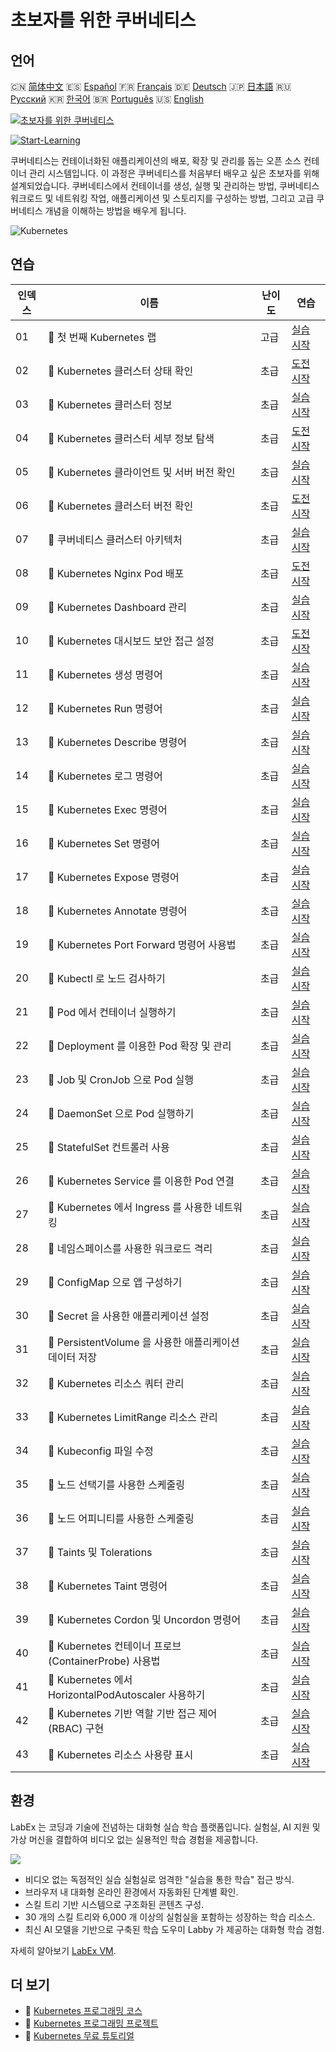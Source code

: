 # 초보자를 위한 쿠버네티스

## 언어

🇨🇳 [简体中文](README_zh.md) 🇪🇸 [Español](README_es.md) 🇫🇷 [Français](README_fr.md) 🇩🇪 [Deutsch](README_de.md) 🇯🇵 [日本語](README_ja.md) 🇷🇺 [Русский](README_ru.md) 🇰🇷 [한국어](README_ko.md) 🇧🇷 [Português](README_pt.md) 🇺🇸 [English](README.md) 

[![초보자를 위한 쿠버네티스](https://cover-creator.labex.io/kubernetes-for-noobs.png?lang=ko)](https://labex.io/ko/courses/kubernetes-for-noobs)

[![Start-Learning](https://img.shields.io/badge/Start-Learning-whitesmoke?style=for-the-badge)](https://labex.io/ko/courses/kubernetes-for-noobs)

쿠버네티스는 컨테이너화된 애플리케이션의 배포, 확장 및 관리를 돕는 오픈 소스 컨테이너 관리 시스템입니다. 이 과정은 쿠버네티스를 처음부터 배우고 싶은 초보자를 위해 설계되었습니다. 쿠버네티스에서 컨테이너를 생성, 실행 및 관리하는 방법, 쿠버네티스 워크로드 및 네트워킹 작업, 애플리케이션 및 스토리지를 구성하는 방법, 그리고 고급 쿠버네티스 개념을 이해하는 방법을 배우게 됩니다.

![Kubernetes](https://img.shields.io/badge/Kubernetes-whitesmoke?style=for-the-badge&logo=kubernetes)


## 연습

|   인덱스 | 이름                                                    | 난이도   | 연습                                                                                                                                  |
|----------|---------------------------------------------------------|----------|---------------------------------------------------------------------------------------------------------------------------------------|
|       01 | 📖  첫 번째 Kubernetes 랩                               | 고급     | <a target='_blank' href='https://labex.io/ko/tutorials/kubernetes-your-first-kubernetes-lab-391133'>실습 시작</a>                     |
|       02 | 🎯  Kubernetes 클러스터 상태 확인                       | 초급     | <a target='_blank' href='https://labex.io/ko/tutorials/kubernetes-verify-kubernetes-cluster-health-433779'>도전 시작</a>              |
|       03 | 📖  Kubernetes 클러스터 정보                            | 초급     | <a target='_blank' href='https://labex.io/ko/tutorials/kubernetes-kubernetes-cluster-information-8426'>실습 시작</a>                  |
|       04 | 🎯  Kubernetes 클러스터 세부 정보 탐색                  | 초급     | <a target='_blank' href='https://labex.io/ko/tutorials/kubernetes-discover-kubernetes-cluster-details-433893'>도전 시작</a>           |
|       05 | 📖  Kubernetes 클라이언트 및 서버 버전 확인             | 초급     | <a target='_blank' href='https://labex.io/ko/tutorials/kubernetes-kubernetes-client-and-server-version-9197'>실습 시작</a>            |
|       06 | 🎯  Kubernetes 클러스터 버전 확인                       | 초급     | <a target='_blank' href='https://labex.io/ko/tutorials/kubernetes-discover-kubernetes-cluster-versions-434105'>도전 시작</a>          |
|       07 | 📖  쿠버네티스 클러스터 아키텍처                        | 초급     | <a target='_blank' href='https://labex.io/ko/tutorials/kubernetes-kubernetes-cluster-architecture-8450'>실습 시작</a>                 |
|       08 | 🎯  Kubernetes Nginx Pod 배포                           | 초급     | <a target='_blank' href='https://labex.io/ko/tutorials/kubernetes-deploy-a-kubernetes-nginx-pod-433745'>도전 시작</a>                 |
|       09 | 📖  Kubernetes Dashboard 관리                           | 초급     | <a target='_blank' href='https://labex.io/ko/tutorials/kubernetes-kubernetes-dashboard-management-15042'>실습 시작</a>                |
|       10 | 🎯  Kubernetes 대시보드 보안 접근 설정                  | 초급     | <a target='_blank' href='https://labex.io/ko/tutorials/kubernetes-secure-kubernetes-dashboard-access-434106'>도전 시작</a>            |
|       11 | 📖  Kubernetes 생성 명령어                              | 초급     | <a target='_blank' href='https://labex.io/ko/tutorials/kubernetes-kubernetes-create-command-8506'>실습 시작</a>                       |
|       12 | 📖  Kubernetes Run 명령어                               | 초급     | <a target='_blank' href='https://labex.io/ko/tutorials/kubernetes-kubernetes-run-command-8456'>실습 시작</a>                          |
|       13 | 📖  Kubernetes Describe 명령어                          | 초급     | <a target='_blank' href='https://labex.io/ko/tutorials/kubernetes-kubernetes-describe-command-8101'>실습 시작</a>                     |
|       14 | 📖  Kubernetes 로그 명령어                              | 초급     | <a target='_blank' href='https://labex.io/ko/tutorials/kubernetes-kubernetes-logs-command-8099'>실습 시작</a>                         |
|       15 | 📖  Kubernetes Exec 명령어                              | 초급     | <a target='_blank' href='https://labex.io/ko/tutorials/kubernetes-kubernetes-exec-command-8502'>실습 시작</a>                         |
|       16 | 📖  Kubernetes Set 명령어                               | 초급     | <a target='_blank' href='https://labex.io/ko/tutorials/kubernetes-kubernetes-set-command-8424'>실습 시작</a>                          |
|       17 | 📖  Kubernetes Expose 명령어                            | 초급     | <a target='_blank' href='https://labex.io/ko/tutorials/kubernetes-kubernetes-expose-command-8452'>실습 시작</a>                       |
|       18 | 📖  Kubernetes Annotate 명령어                          | 초급     | <a target='_blank' href='https://labex.io/ko/tutorials/kubernetes-kubernetes-annotate-command-9679'>실습 시작</a>                     |
|       19 | 📖  Kubernetes Port Forward 명령어 사용법               | 초급     | <a target='_blank' href='https://labex.io/ko/tutorials/kubernetes-kubernetes-port-forward-command-18494'>실습 시작</a>                |
|       20 | 📖  Kubectl 로 노드 검사하기                            | 초급     | <a target='_blank' href='https://labex.io/ko/tutorials/kubernetes-examine-nodes-with-kubectl-9790'>실습 시작</a>                      |
|       21 | 📖  Pod 에서 컨테이너 실행하기                          | 초급     | <a target='_blank' href='https://labex.io/ko/tutorials/kubernetes-running-containers-in-pods-14998'>실습 시작</a>                     |
|       22 | 📖  Deployment 를 이용한 Pod 확장 및 관리               | 초급     | <a target='_blank' href='https://labex.io/ko/tutorials/kubernetes-scaling-and-managing-pods-with-deployments-9675'>실습 시작</a>      |
|       23 | 📖  Job 및 CronJob 으로 Pod 실행                        | 초급     | <a target='_blank' href='https://labex.io/ko/tutorials/kubernetes-run-pods-with-jobs-and-cronjobs-11300'>실습 시작</a>                |
|       24 | 📖  DaemonSet 으로 Pod 실행하기                         | 초급     | <a target='_blank' href='https://labex.io/ko/tutorials/kubernetes-running-pod-with-daemonsets-8454'>실습 시작</a>                     |
|       25 | 📖  StatefulSet 컨트롤러 사용                           | 초급     | <a target='_blank' href='https://labex.io/ko/tutorials/kubernetes-use-statefulsets-controller-9205'>실습 시작</a>                     |
|       26 | 📖  Kubernetes Service 를 이용한 Pod 연결               | 초급     | <a target='_blank' href='https://labex.io/ko/tutorials/kubernetes-connecting-pods-with-kubernetes-services-15815'>실습 시작</a>       |
|       27 | 📖  Kubernetes 에서 Ingress 를 사용한 네트워킹          | 초급     | <a target='_blank' href='https://labex.io/ko/tutorials/kubernetes-networking-with-ingress-on-kubernetes-9681'>실습 시작</a>           |
|       28 | 📖  네임스페이스를 사용한 워크로드 격리                 | 초급     | <a target='_blank' href='https://labex.io/ko/tutorials/kubernetes-isolating-workloads-with-namespaces-9199'>실습 시작</a>             |
|       29 | 📖  ConfigMap 으로 앱 구성하기                          | 초급     | <a target='_blank' href='https://labex.io/ko/tutorials/kubernetes-configuring-apps-with-configmaps-9689'>실습 시작</a>                |
|       30 | 📖  Secret 을 사용한 애플리케이션 설정                  | 초급     | <a target='_blank' href='https://labex.io/ko/tutorials/kubernetes-configuring-apps-with-secrets-8448'>실습 시작</a>                   |
|       31 | 📖  PersistentVolume 을 사용한 애플리케이션 데이터 저장 | 초급     | <a target='_blank' href='https://labex.io/ko/tutorials/kubernetes-storing-application-data-with-persistentvolumes-9685'>실습 시작</a> |
|       32 | 📖  Kubernetes 리소스 쿼터 관리                         | 초급     | <a target='_blank' href='https://labex.io/ko/tutorials/kubernetes-kubernetes-resource-quota-management-15823'>실습 시작</a>           |
|       33 | 📖  Kubernetes LimitRange 리소스 관리                   | 초급     | <a target='_blank' href='https://labex.io/ko/tutorials/kubernetes-kubernetes-limitrange-resource-management-15819'>실습 시작</a>      |
|       34 | 📖  Kubeconfig 파일 수정                                | 초급     | <a target='_blank' href='https://labex.io/ko/tutorials/kubernetes-modify-kubeconfig-files-11297'>실습 시작</a>                        |
|       35 | 📖  노드 선택기를 사용한 스케줄링                       | 초급     | <a target='_blank' href='https://labex.io/ko/tutorials/kubernetes-scheduing-with-node-selectors-15001'>실습 시작</a>                  |
|       36 | 📖  노드 어피니티를 사용한 스케줄링                     | 초급     | <a target='_blank' href='https://labex.io/ko/tutorials/kubernetes-scheduing-with-node-affinity-18468'>실습 시작</a>                   |
|       37 | 📖  Taints 및 Tolerations                               | 초급     | <a target='_blank' href='https://labex.io/ko/tutorials/kubernetes-taints-and-tolerations-34029'>실습 시작</a>                         |
|       38 | 📖  Kubernetes Taint 명령어                             | 초급     | <a target='_blank' href='https://labex.io/ko/tutorials/kubernetes-kubernetes-taint-command-9195'>실습 시작</a>                        |
|       39 | 📖  Kubernetes Cordon 및 Uncordon 명령어                | 초급     | <a target='_blank' href='https://labex.io/ko/tutorials/kubernetes-kubernetes-cordon-and-uncordon-command-9664'>실습 시작</a>          |
|       40 | 📖  Kubernetes 컨테이너 프로브 (ContainerProbe) 사용법  | 초급     | <a target='_blank' href='https://labex.io/ko/tutorials/kubernetes-containerprobe-in-kubernetes-12263'>실습 시작</a>                   |
|       41 | 📖  Kubernetes 에서 HorizontalPodAutoscaler 사용하기    | 초급     | <a target='_blank' href='https://labex.io/ko/tutorials/kubernetes-using-horizontalpodautoscaler-in-kubernetes-34031'>실습 시작</a>    |
|       42 | 📖  Kubernetes 기반 역할 기반 접근 제어 (RBAC) 구현     | 초급     | <a target='_blank' href='https://labex.io/ko/tutorials/kubernetes-role-based-access-control-on-kubernetes-9203'>실습 시작</a>         |
|       43 | 📖  Kubernetes 리소스 사용량 표시                       | 초급     | <a target='_blank' href='https://labex.io/ko/tutorials/kubernetes-kubernetes-display-resource-usage-11358'>실습 시작</a>              |

## 환경

LabEx 는 코딩과 기술에 전념하는 대화형 실습 학습 플랫폼입니다. 실험실, AI 지원 및 가상 머신을 결합하여 비디오 없는 실용적인 학습 경험을 제공합니다.

![](https://tutorial-screenshot.getvm.io/images/vm-1725247253.png)

- 비디오 없는 독점적인 실습 실험실로 엄격한 "실습을 통한 학습" 접근 방식.
- 브라우저 내 대화형 온라인 환경에서 자동화된 단계별 확인.
- 스킬 트리 기반 시스템으로 구조화된 콘텐츠 구성.
- 30 개의 스킬 트리와 6,000 개 이상의 실험실을 포함하는 성장하는 학습 리소스.
- 최신 AI 모델을 기반으로 구축된 학습 도우미 Labby 가 제공하는 대화형 학습 경험.

자세히 알아보기 [LabEx VM](https://support.labex.io/using-labex/virtual-machine).

## 더 보기

- 🔗 [Kubernetes 프로그래밍 코스](https://github.com/labex-labs/awesome-programming-courses)
- 🔗 [Kubernetes 프로그래밍 프로젝트](https://github.com/labex-labs/awesome-programming-projects)
- 🔗 [Kubernetes 무료 튜토리얼](https://github.com/labex-labs/kubernetes-free-tutorials)


